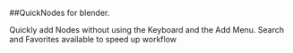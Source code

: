 ##QuickNodes for blender.

Quickly add Nodes without using the Keyboard and the Add Menu. Search and Favorites available to speed up workflow
